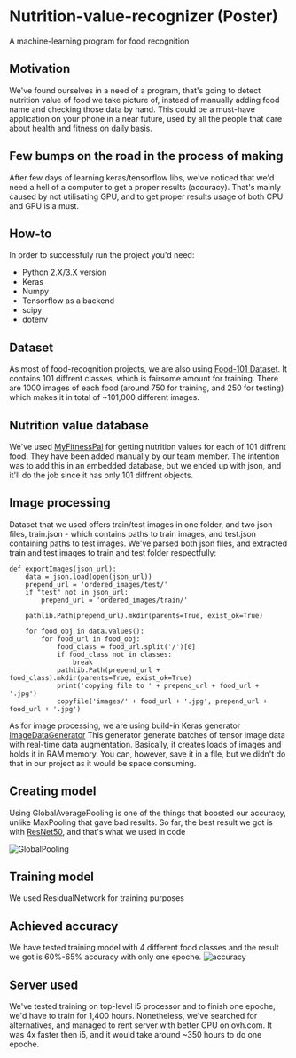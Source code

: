 # Nutrition-value-recognizer (Poster)
A machine-learning program for food recognition

## Motivation
We've found ourselves in a need of a program, that's going to detect nutrition value of food we take picture of, instead of manually adding food name
and checking those data by hand. This could be a must-have application on your phone in a near future, used by all the people that care about health and fitness
on daily basis.

## Few bumps on the road in the process of making
After few days of learning keras/tensorflow libs, we've noticed that we'd need a hell of a computer to get a proper results (accuracy).
That's mainly caused by not utilisating GPU, and to get proper results usage of both CPU and GPU is a must. 

## How-to
In order to successfuly run the project you'd need:
- Python 2.X/3.X version
- Keras
- Numpy
- Tensorflow as a backend
- scipy
- dotenv

## Dataset
As most of food-recognition projects, we are also using [Food-101 Dataset](https://www.vision.ee.ethz.ch/datasets_extra/food-101/).
It contains 101 diffrent classes, which is fairsome amount for training. There are 1000 images of each food (around 750 for training, and 250 for testing)
which makes it in total of ~101,000 different images.

## Nutrition value database
We've used [MyFitnessPal](http://www.myfitnesspal.com/food/calorie-chart-nutrition-facts) for getting nutrition values for each of 101 diffrent food.
They have been added manually by our team member. The intention was to add this in an embedded database, but we ended up with json, and it'll do the job
since it has only 101 diffrent objects.

## Image processing
Dataset that we used offers train/test images in one folder, and two json files, train.json - which contains paths to train images, and test.json containing
paths to test images. We've parsed both json files, and extracted train and test images to train and test folder respectfully:

```
def exportImages(json_url):
	data = json.load(open(json_url))
	prepend_url = 'ordered_images/test/'
	if "test" not in json_url: 
		prepend_url = 'ordered_images/train/'

	pathlib.Path(prepend_url).mkdir(parents=True, exist_ok=True) 

	for food_obj in data.values():
		for food_url in food_obj:
			food_class = food_url.split('/')[0]
			if food_class not in classes:
				break
			pathlib.Path(prepend_url +  food_class).mkdir(parents=True, exist_ok=True) 
			print('copying file to ' + prepend_url + food_url + '.jpg')
			copyfile('images/' + food_url + '.jpg', prepend_url + food_url + '.jpg')

```

As for image processing, we are using build-in Keras generator [ImageDataGenerator](https://keras.io/preprocessing/image/)
This generator generate batches of tensor image data with real-time data augmentation. Basically, it creates loads of images and holds it in RAM memory. You can, however,
save it in a file, but we didn't do that in our project as it would be space consuming.

## Creating model
Using GlobalAveragePooling is one of the things that boosted our accuracy, unlike MaxPooling that gave bad results.
So far, the best result we got is with [ResNet50](https://keras.io/applications/#resnet50), and that's what we used in code

![GlobalPooling](https://alexisbcook.github.io/assets/global_average_pooling.png "GlobalPooling")

## Training model
We used ResidualNetwork for training purposes

## Achieved accuracy
We have tested training model with 4 different food classes and the result we got is 60%-65% accuracy with only one epoche.
![accuracy](https://i.imgur.com/wB5dJPa.png "accuracy")

## Server used
We've tested training on top-level i5 processor and to finish one epoche, we'd have to train for 1,400 hours. Nonetheless, we've searched for alternatives, and managed to rent
server with better CPU on ovh.com. It was 4x faster then i5, and it would take around ~350 hours to do one epoche.


